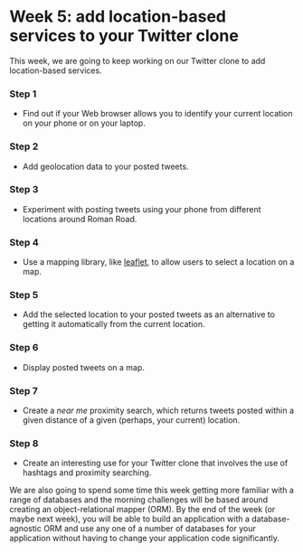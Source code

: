 # Week 5: add location-based services to your Twitter clone

This week, we are going to keep working on our Twitter clone to add location-based services.

### Step 1
+ Find out if your Web browser allows you to identify your current location on your phone or on your laptop. 

### Step 2
+ Add geolocation data to your posted tweets.

### Step 3
+ Experiment with posting tweets using your phone from different locations around Roman Road.

### Step 4
+ Use a mapping library, like [leaflet](http://leafletjs.com/), to allow users to select a location on a map.

### Step 5
+ Add the selected location to your posted tweets as an alternative to getting it automatically from the current location.

### Step 6
+ Display posted tweets on a map.

### Step 7
+ Create a *near me* proximity search, which returns tweets posted within a given distance of a given (perhaps, your current) location.

### Step 8
+ Create an interesting use for your Twitter clone that involves the use of hashtags and proximity searching.

We are also going to spend some time this week getting more familiar with a range of databases and the morning challenges will be based around creating an object-relational mapper (ORM). By the end of the week (or maybe next week), you will be able to build an application with a database-agnostic ORM and use any one of a number of databases for your application without having to change your application code significantly.


